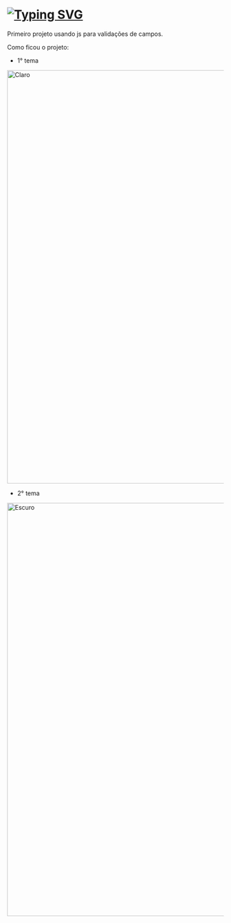 # [![Typing SVG](https://readme-typing-svg.herokuapp.com/?color=f7fobe&size=35&center=true&vCenter=true&width=1000&lines=Simple+form;Lógica+desenvolvida+em+JS)](https://git.io/typing-svg)


Primeiro projeto usando js para validações de campos.

Como ficou o projeto:

- 1° tema

<img width="960" alt="Claro" src="https://github.com/Lehguanaes/Formularios_Basicos/assets/125403978/d57e8ed9-5fbd-465b-aa7a-5ccd23b20394">


- 2° tema

 <img width="960" alt="Escuro" src="https://github.com/Lehguanaes/Formularios_Basicos/assets/125403978/97822698-13f4-43a1-971b-51eca2f10e49">
